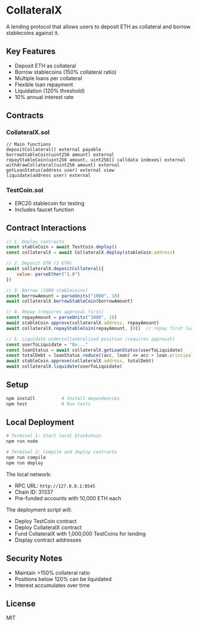 # CollateralX

A lending protocol that allows users to deposit ETH as collateral and borrow stablecoins against it.

## Key Features

- Deposit ETH as collateral
- Borrow stablecoins (150% collateral ratio)
- Multiple loans per collateral
- Flexible loan repayment
- Liquidation (120% threshold)
- 10% annual interest rate

## Contracts

### CollateralX.sol
```solidity
// Main functions
depositCollateral() external payable
borrowStableCoin(uint256 amount) external
repayStableCoin(uint256 amount, uint256[] calldata indexes) external
withdrawCollateral(uint256 amount) external
getLoanStatus(address user) external view
liquidate(address user) external
```

### TestCoin.sol
- ERC20 stablecoin for testing
- Includes faucet function

## Contract Interactions

```javascript
// 1. Deploy contracts
const stableCoin = await TestCoin.deploy()
const collateralX = await CollateralX.deploy(stableCoin.address)

// 2. Deposit ETH (1 ETH)
await collateralX.depositCollateral({ 
    value: parseEther("1.0") 
})

// 3. Borrow (1000 stablecoins)
const borrowAmount = parseUnits("1000", 18)
await collateralX.borrowStableCoin(borrowAmount)

// 4. Repay (requires approval first)
const repayAmount = parseUnits("1000", 18)
await stableCoin.approve(collateralX.address, repayAmount)
await collateralX.repayStableCoin(repayAmount, [0])  // repay first loan

// 5. Liquidate undercollateralized position (requires approval)
const userToLiquidate = "0x..."
const loanStatus = await collateralX.getLoanStatus(userToLiquidate)
const totalDebt = loanStatus.reduce((acc, loan) => acc + loan.principal + loan.interest, 0)
await stableCoin.approve(collateralX.address, totalDebt)
await collateralX.liquidate(userToLiquidate)
```

## Setup

```bash
npm install          # Install dependencies
npm test             # Run tests
```

## Local Deployment

```bash
# Terminal 1: Start local blockchain
npm run node

# Terminal 2: Compile and deploy contracts
npm run compile 
npm run deploy
```

The local network:
- RPC URL: `http://127.0.0.1:8545`
- Chain ID: 31337
- Pre-funded accounts with 10,000 ETH each

The deployment script will:
- Deploy TestCoin contract
- Deploy CollateralX contract
- Fund CollateralX with 1,000,000 TestCoins for lending
- Display contract addresses



## Security Notes

- Maintain >150% collateral ratio
- Positions below 120% can be liquidated
- Interest accumulates over time

## License

MIT